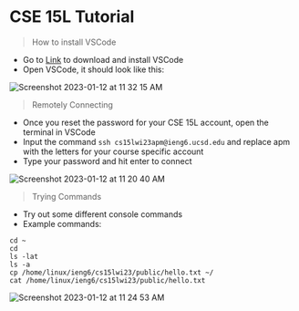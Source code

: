 # CSE 15L Tutorial

> How to install VSCode
- Go to [Link](https://code.visualstudio.com/) to download and install VSCode
- Open VSCode, it should look like this: 

![Screenshot 2023-01-12 at 11 32 15 AM](https://user-images.githubusercontent.com/23327980/212163388-8ce6a102-2229-4172-b264-fb3d793f82dc.jpg)

> Remotely Connecting
- Once you reset the password for your CSE 15L account, open the terminal in VSCode
- Input the command `ssh cs15lwi23apm@ieng6.ucsd.edu` and replace apm with the letters for your course specific account
- Type your password and hit enter to connect

![Screenshot 2023-01-12 at 11 20 40 AM](https://user-images.githubusercontent.com/23327980/212163032-a0674372-e380-4103-9053-fa9927c6cd25.jpg)

> Trying Commands
- Try out some different console commands
- Example commands:
```
cd ~
cd
ls -lat
ls -a
cp /home/linux/ieng6/cs15lwi23/public/hello.txt ~/
cat /home/linux/ieng6/cs15lwi23/public/hello.txt
```

![Screenshot 2023-01-12 at 11 24 53 AM](https://user-images.githubusercontent.com/23327980/212162992-0272eb44-63bd-4de5-b0b1-2610727bb549.jpg)
